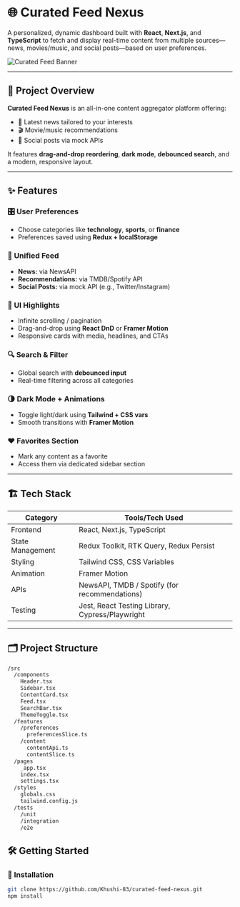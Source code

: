 # 🌐 Curated Feed Nexus

A personalized, dynamic dashboard built with **React**, **Next.js**, and **TypeScript** to fetch and display real-time content from multiple sources—news, movies/music, and social posts—based on user preferences.

![Curated Feed Banner](https://your-banner-image-url) <!-- Optional: Insert banner image if available -->

---

## 🚀 Project Overview

**Curated Feed Nexus** is an all-in-one content aggregator platform offering:
- 📰 Latest news tailored to your interests
- 🎬 Movie/music recommendations
- 📸 Social posts via mock APIs

It features **drag-and-drop reordering**, **dark mode**, **debounced search**, and a modern, responsive layout.

---

## ✨ Features

### 🎛 User Preferences
- Choose categories like **technology**, **sports**, or **finance**
- Preferences saved using **Redux + localStorage**

### 🔗 Unified Feed
- **News:** via NewsAPI
- **Recommendations:** via TMDB/Spotify API
- **Social Posts:** via mock API (e.g., Twitter/Instagram)

### 🧩 UI Highlights
- Infinite scrolling / pagination
- Drag-and-drop using **React DnD** or **Framer Motion**
- Responsive cards with media, headlines, and CTAs

### 🔍 Search & Filter
- Global search with **debounced input**
- Real-time filtering across all categories

### 🌗 Dark Mode + Animations
- Toggle light/dark using **Tailwind + CSS vars**
- Smooth transitions with **Framer Motion**

### ❤️ Favorites Section
- Mark any content as a favorite
- Access them via dedicated sidebar section

---

## 🏗️ Tech Stack

| Category         | Tools/Tech Used                                     |
|------------------|------------------------------------------------------|
| Frontend         | React, Next.js, TypeScript                           |
| State Management | Redux Toolkit, RTK Query, Redux Persist              |
| Styling          | Tailwind CSS, CSS Variables                          |
| Animation        | Framer Motion                                        |
| APIs             | NewsAPI, TMDB / Spotify (for recommendations)        |
| Testing          | Jest, React Testing Library, Cypress/Playwright      |

---

## 🗂️ Project Structure

```bash
/src
  /components
    Header.tsx
    Sidebar.tsx
    ContentCard.tsx
    Feed.tsx
    SearchBar.tsx
    ThemeToggle.tsx
  /features
    /preferences
      preferencesSlice.ts
    /content
      contentApi.ts
      contentSlice.ts
  /pages
    _app.tsx
    index.tsx
    settings.tsx
  /styles
    globals.css
    tailwind.config.js
  /tests
    /unit
    /integration
    /e2e

```


## 🛠️ Getting Started

### 🔧 Installation

```bash
git clone https://github.com/Khushi-83/curated-feed-nexus.git
npm install
```

